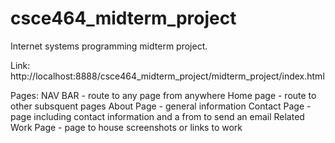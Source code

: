 # csce464_midterm_project
Internet systems programming midterm project.

Link: http://localhost:8888/csce464_midterm_project/midterm_project/index.html

Pages:
    NAV BAR - route to any page from anywhere
    Home page - route to other subsquent pages
    About Page - general information
    Contact Page - page including contact information and a from to     send an email
    Related Work Page - page to house screenshots or links to work
